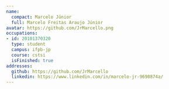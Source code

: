 ```yaml
---
name:
  compact: Marcelo Júnior
  full: Marcelo Freitas Araujo Júnior
avatar: https://github.com/JrMarcello.png
occupations:
- id: 20101370320
  type: student
  campus: ifpb-jp
  course: cstsi
  isFinished: true
addresses:
  github: https://github.com/JrMarcello
  linkedin: https://www.linkedin.com/in/marcelo-jr-9698874a/
---
```

